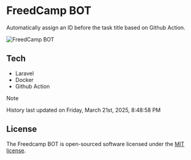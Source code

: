 # FreedCamp BOT

Automatically assign an ID before the task title based on Github Action.

![FreedCamp BOT](https://repository-images.githubusercontent.com/737932867/7d34798b-2680-471c-b089-a78a718d3d6a)

## Tech

- Laravel
- Docker
- Github Action

> [!NOTE]  
> History last updated on Friday, March 21st, 2025, 8:48:58 PM

## License

The Freedcamp BOT is open-sourced software licensed under the [MIT license](https://opensource.org/licenses/MIT).
